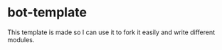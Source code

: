 # bot-template

This template is made so I can use it to fork it easily and write different modules.
